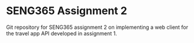 # SENG365 Assignment 2

Git repository for SENG365 assignment 2 on implementing a web client for the travel app API developed in assignment 1. 